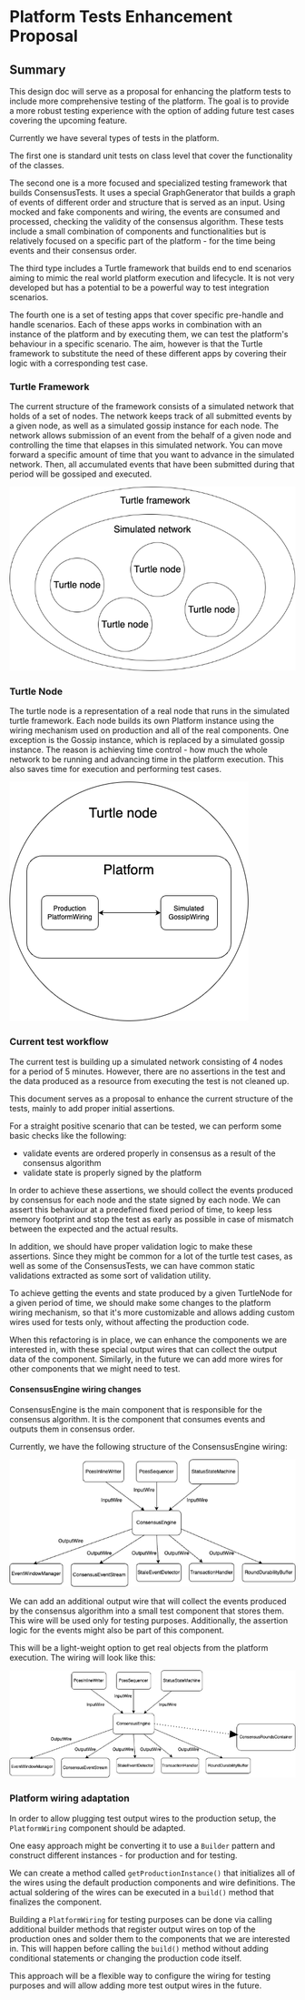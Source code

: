 # Platform Tests Enhancement Proposal

## Summary

This design doc will serve as a proposal for enhancing the platform tests to include more comprehensive testing of the platform.
The goal is to provide a more robust testing experience with the option of adding future test cases covering the upcoming feature.

Currently we have several types of tests in the platform.

The first one is standard unit tests on class level that cover the functionality of the classes.

The second one is a more focused and specialized testing framework that builds ConsensusTests. It uses a special GraphGenerator that builds
a graph of events of different order and structure that is served as an input. Using mocked and fake components and wiring,
the events are consumed and processed, checking the validity of the consensus algorithm. These tests include a small combination
of components and functionalities but is relatively focused on a specific part of the platform - for the time being events and their consensus order.

The third type includes a Turtle framework that builds end to end scenarios aiming to mimic the real world platform execution and lifecycle. It is not
very developed but has a potential to be a powerful way to test integration scenarios.

The fourth one is a set of testing apps that cover specific pre-handle and handle scenarios. Each of these apps works in combination
with an instance of the platform and by executing them, we can test the platform's behaviour in a specific scenario. The aim, however is that
the Turtle framework to substitute the need of these different apps by covering their logic with a corresponding test case.

### Turtle Framework

The current structure of the framework consists of a simulated network that holds of a set of nodes. The network
keeps track of all submitted events by a given node, as well as a simulated gossip instance for each node. The network
allows submission of an event from the behalf of a given node and controlling the time that elapses in this simulated network.
You can move forward a specific amount of time that you want to advance in the simulated network. Then, all accumulated
events that have been submitted during that period will be gossiped and executed.

![TurtleFramework](TurtleFramework.png)

### Turtle Node

The turtle node is a representation of a real node that runs in the simulated turtle framework. Each node
builds its own Platform instance using the wiring mechanism used on production and all of the real components. One
exception is the Gossip instance, which is replaced by a simulated gossip instance. The reason is achieving time
control - how much the whole network to be running and advancing time in the platform execution.
This also saves time for execution and performing test cases.

![TurtleNode](TurtleNode.png)

### Current test workflow

The current test is building up a simulated network consisting of 4 nodes for a period of 5 minutes. However, there are no
assertions in the test and the data produced as a resource from executing the test is not cleaned up.

This document serves as a proposal to enhance the current structure of the tests, mainly to add proper initial assertions.

For a straight positive scenario that can be tested, we can perform some basic checks like the following:
- validate events are ordered properly in consensus as a result of the consensus algorithm
- validate state is properly signed by the platform

In order to achieve these assertions, we should collect the events produced by consensus for each node and the state signed by each node.
We can assert this behaviour at a predefined fixed period of time, to keep less memory footprint and stop the test as early as possible in case of mismatch between
the expected and the actual results.

In addition, we should have proper validation logic to make these assertions. Since they might be common for a lot of the
turtle test cases, as well as some of the ConsensusTests, we can have common static validations extracted as some sort of validation utility.

To achieve getting the events and state produced by a given TurtleNode for a given period of time, we should make some changes to the
platform wiring mechanism, so that it's more customizable and allows adding custom wires used for tests only, without affecting the production code.

When this refactoring is in place, we can enhance the components we are interested in, with these special output wires that can collect the output data of the component. Similarly,
in the future we can add more wires for other components that we might need to test.

#### ConsensusEngine wiring changes

ConsensusEngine is the main component that is responsible for the consensus algorithm. It is the component that consumes events and outputs them in consensus order.

Currently, we have the following structure of the ConsensusEngine wiring:

![ConsensusEngineCurrentWiring](ConsensusEngineCurrentWiring.png)

We can add an additional output wire that will collect the events produced by the consensus algorithm into a small test component that stores them.
This wire will be used only for testing purposes. Additionally, the assertion logic for the events might also be part of this component.

This will be a light-weight option to get real objects from the platform execution.  The wiring will look like this:

![ConsensusEngineProposedWiring](ConsensusEngineProposedWiring.png)

### Platform wiring adaptation

In order to allow plugging test output wires to the production setup, the `PlatformWiring` component should be adapted.

One easy approach might be converting it to use a `Builder` pattern and construct different instances - for production and for testing.

We can create a method called `getProductionInstance()` that initializes all of the wires using the default production components and
wire definitions. The actual soldering of the wires can be executed in a `build()` method that finalizes the component.

Building a `PlatformWiring` for testing purposes can be done via calling additional builder methods that register output wires
on top of the production ones and solder them to the components that we are interested in. This will happen before calling the `build()` method
without adding conditional statements or changing the production code itself.

This approach will be a flexible way to configure the wiring for testing purposes and will allow adding more test output wires in the future.

